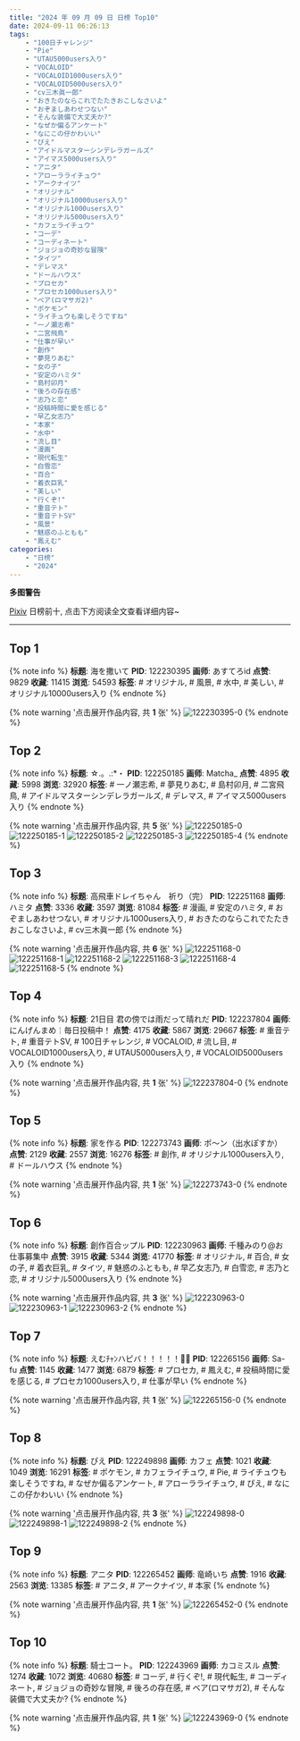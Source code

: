 ```yaml
---
title: "2024 年 09 月 09 日 日榜 Top10"
date: 2024-09-11 06:26:13
tags:
    - "100日チャレンジ"
    - "Pie"
    - "UTAU5000users入り"
    - "VOCALOID"
    - "VOCALOID1000users入り"
    - "VOCALOID5000users入り"
    - "cv三木眞一郎"
    - "おきたのならこれでたたきおこしなさいよ"
    - "おぞましあわせつない"
    - "そんな装備で大丈夫か?"
    - "なぜか偏るアンケート"
    - "なにこの仔かわいい"
    - "ぴえ"
    - "アイドルマスターシンデレラガールズ"
    - "アイマス5000users入り"
    - "アニタ"
    - "アローラライチュウ"
    - "アークナイツ"
    - "オリジナル"
    - "オリジナル10000users入り"
    - "オリジナル1000users入り"
    - "オリジナル5000users入り"
    - "カフェライチュウ"
    - "コーデ"
    - "コーディネート"
    - "ジョジョの奇妙な冒険"
    - "タイツ"
    - "デレマス"
    - "ドールハウス"
    - "プロセカ"
    - "プロセカ1000users入り"
    - "ベア(ロマサガ2)"
    - "ポケモン"
    - "ライチュウも楽しそうですね"
    - "一ノ瀬志希"
    - "二宮飛鳥"
    - "仕事が早い"
    - "創作"
    - "夢見りあむ"
    - "女の子"
    - "安定のハミタ"
    - "島村卯月"
    - "後ろの存在感"
    - "志乃と恋"
    - "投稿時間に愛を感じる"
    - "早乙女志乃"
    - "本家"
    - "水中"
    - "流し目"
    - "漫画"
    - "現代転生"
    - "白雪恋"
    - "百合"
    - "着衣巨乳"
    - "美しい"
    - "行くぞ!"
    - "重音テト"
    - "重音テトSV"
    - "風景"
    - "魅惑のふともも"
    - "鳳えむ"
categories:
    - "日榜"
    - "2024"
---
```


<i class="fa fa-triangle-exclamation"></i>**多图警告**<i class="fa fa-triangle-exclamation"></i>

[Pixiv](https://www.pixiv.net/) 日榜前十, 点击下方阅读全文查看详细内容~

<!-- more -->

---

## Top 1

{% note info %}
**标题**: 海を撒いて
**PID**: 122230395 **画师**: あすてろid
**点赞**: 9829 **收藏**: 11415 **浏览**: 54593
**标签**: # オリジナル, # 風景, # 水中, # 美しい, # オリジナル10000users入り
{% endnote %}

{% note warning '点击展开作品内容, 共 **1** 张' %}
![122230395-0](https://i.pixiv.re/img-original/img/2024/09/08/00/00/21/122230395_p0.png)
{% endnote %}

## Top 2

{% note info %}
**标题**: ☆.。.:*・
**PID**: 122250185 **画师**: Matcha_
**点赞**: 4895 **收藏**: 5998 **浏览**: 32920
**标签**: # 一ノ瀬志希, # 夢見りあむ, # 島村卯月, # 二宮飛鳥, # アイドルマスターシンデレラガールズ, # デレマス, # アイマス5000users入り
{% endnote %}

{% note warning '点击展开作品内容, 共 **5** 张' %}
![122250185-0](https://i.pixiv.re/img-original/img/2024/09/08/16/47/07/122250185_p0.jpg)
![122250185-1](https://i.pixiv.re/img-original/img/2024/09/08/16/47/07/122250185_p1.jpg)
![122250185-2](https://i.pixiv.re/img-original/img/2024/09/08/16/47/07/122250185_p2.jpg)
![122250185-3](https://i.pixiv.re/img-original/img/2024/09/08/16/47/07/122250185_p3.jpg)
![122250185-4](https://i.pixiv.re/img-original/img/2024/09/08/16/47/07/122250185_p4.jpg)
{% endnote %}

## Top 3

{% note info %}
**标题**: 高飛車ドレイちゃん　祈り（完）
**PID**: 122251168 **画师**: ハミタ
**点赞**: 3336 **收藏**: 3597 **浏览**: 81084
**标签**: # 漫画, # 安定のハミタ, # おぞましあわせつない, # オリジナル1000users入り, # おきたのならこれでたたきおこしなさいよ, # cv三木眞一郎
{% endnote %}

{% note warning '点击展开作品内容, 共 **6** 张' %}
![122251168-0](https://i.pixiv.re/img-original/img/2024/09/08/17/22/57/122251168_p0.png)
![122251168-1](https://i.pixiv.re/img-original/img/2024/09/08/17/22/57/122251168_p1.png)
![122251168-2](https://i.pixiv.re/img-original/img/2024/09/08/17/22/57/122251168_p2.png)
![122251168-3](https://i.pixiv.re/img-original/img/2024/09/08/17/22/57/122251168_p3.png)
![122251168-4](https://i.pixiv.re/img-original/img/2024/09/08/17/22/57/122251168_p4.png)
![122251168-5](https://i.pixiv.re/img-original/img/2024/09/08/17/22/57/122251168_p5.png)
{% endnote %}

## Top 4

{% note info %}
**标题**: 21日目 君の傍では雨だって晴れだ
**PID**: 122237804 **画师**: にんげんまめ￤毎日投稿中！
**点赞**: 4175 **收藏**: 5867 **浏览**: 29667
**标签**: # 重音テト, # 重音テトSV, # 100日チャレンジ, # VOCALOID, # 流し目, # VOCALOID1000users入り, # UTAU5000users入り, # VOCALOID5000users入り
{% endnote %}

{% note warning '点击展开作品内容, 共 **1** 张' %}
![122237804-0](https://i.pixiv.re/img-original/img/2024/09/08/06/21/55/122237804_p0.png)
{% endnote %}

## Top 5

{% note info %}
**标题**: 家を作る
**PID**: 122273743 **画师**: ポ～ン（出水ぽすか）
**点赞**: 2129 **收藏**: 2557 **浏览**: 16276
**标签**: # 創作, # オリジナル1000users入り, # ドールハウス
{% endnote %}

{% note warning '点击展开作品内容, 共 **1** 张' %}
![122273743-0](https://i.pixiv.re/img-original/img/2024/09/09/07/30/01/122273743_p0.png)
{% endnote %}

## Top 6

{% note info %}
**标题**: 創作百合ップル
**PID**: 122230963 **画师**: 千種みのり@お仕事募集中
**点赞**: 3915 **收藏**: 5344 **浏览**: 41770
**标签**: # オリジナル, # 百合, # 女の子, # 着衣巨乳, # タイツ, # 魅惑のふともも, # 早乙女志乃, # 白雪恋, # 志乃と恋, # オリジナル5000users入り
{% endnote %}

{% note warning '点击展开作品内容, 共 **3** 张' %}
![122230963-0](https://i.pixiv.re/img-original/img/2024/09/08/00/07/38/122230963_p0.jpg)
![122230963-1](https://i.pixiv.re/img-original/img/2024/09/08/00/07/38/122230963_p1.jpg)
![122230963-2](https://i.pixiv.re/img-original/img/2024/09/08/00/07/38/122230963_p2.jpg)
{% endnote %}

## Top 7

{% note info %}
**标题**: えむﾁｬﾝハピバ！！！！！🎂🎉
**PID**: 122265156 **画师**: Sa-fu
**点赞**: 1145 **收藏**: 1477 **浏览**: 6879
**标签**: # プロセカ, # 鳳えむ, # 投稿時間に愛を感じる, # プロセカ1000users入り, # 仕事が早い
{% endnote %}

{% note warning '点击展开作品内容, 共 **1** 张' %}
![122265156-0](https://i.pixiv.re/img-original/img/2024/09/09/00/00/02/122265156_p0.jpg)
{% endnote %}

## Top 8

{% note info %}
**标题**: ぴえ
**PID**: 122249898 **画师**: カフェ
**点赞**: 1021 **收藏**: 1049 **浏览**: 16291
**标签**: # ポケモン, # カフェライチュウ, # Pie, # ライチュウも楽しそうですね, # なぜか偏るアンケート, # アローラライチュウ, # ぴえ, # なにこの仔かわいい
{% endnote %}

{% note warning '点击展开作品内容, 共 **3** 张' %}
![122249898-0](https://i.pixiv.re/img-original/img/2024/09/08/16/35/24/122249898_p0.jpg)
![122249898-1](https://i.pixiv.re/img-original/img/2024/09/08/16/35/24/122249898_p1.jpg)
![122249898-2](https://i.pixiv.re/img-original/img/2024/09/08/16/35/24/122249898_p2.jpg)
{% endnote %}

## Top 9

{% note info %}
**标题**: アニタ
**PID**: 122265452 **画师**: 竜崎いち
**点赞**: 1916 **收藏**: 2563 **浏览**: 13385
**标签**: # アニタ, # アークナイツ, # 本家
{% endnote %}

{% note warning '点击展开作品内容, 共 **1** 张' %}
![122265452-0](https://i.pixiv.re/img-original/img/2024/09/09/00/01/46/122265452_p0.jpg)
{% endnote %}

## Top 10

{% note info %}
**标题**: 騎士コート。
**PID**: 122243969 **画师**: カコミスル
**点赞**: 1274 **收藏**: 1072 **浏览**: 40680
**标签**: # コーデ, # 行くぞ!, # 現代転生, # コーディネート, # ジョジョの奇妙な冒険, # 後ろの存在感, # ベア(ロマサガ2), # そんな装備で大丈夫か?
{% endnote %}

{% note warning '点击展开作品内容, 共 **1** 张' %}
![122243969-0](https://i.pixiv.re/img-original/img/2024/09/08/12/15/11/122243969_p0.jpg)
{% endnote %}
